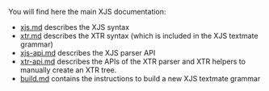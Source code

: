 You will find here the main XJS documentation:

- [xjs.md][] describes the XJS syntax
- [xtr.md][] describes the XTR syntax (which is included in the XJS textmate grammar)
- [xjs-api.md][] describes the XJS parser API
- [xtr-api.md][] describes the APIs of the XTR parser and XTR helpers to manually create an XTR tree.
- [build.md][] contains the instructions to build a new XJS textmate grammar

[xjs.md]: ./xjs.md
[xjs-api.md]: ./xjs-api.md
[xtr.md]: ./xtr.md
[xtr-api.md]: ./xtr-api.md
[build.md]: ./build.md

